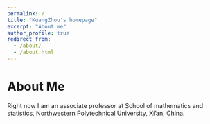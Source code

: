 ```yaml
---
permalink: /
title: "KuangZhou's homepage"
excerpt: "About me"
author_profile: true
redirect_from: 
  - /about/
  - /about.html
---
```


# About Me

Right now I am an associate professor at School of mathematics and statistics, Northwestern Polytechnical University, Xi’an, China. 
